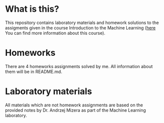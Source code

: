 # What is this?

This repository contains laboratory materials and homework solutions to the assigments given in the course Introduction to the Machine Learning ([here](https://usosweb.uw.edu.pl/kontroler.php?_action=katalog2/przedmioty/pokazPrzedmiot&kod=1000-224bJNP2) You can find more information about this course).

# Homeworks

There are 4 homeworks assignments solved by me. All information about them will be in README.md.

# Laboratory materials

All materials which are not homework assignments are based on the provided notes by Dr. Andrzej Mizera as part of the Machine Learning laboratory.






